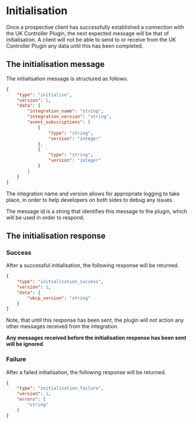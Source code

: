 # Initialisation

Once a prospective client has successfully established a connection with the UK Controller Plugin, the next expected
message will be that of initialisation. A client will not be able to send to or receive from the UK Controller Plugin
any data until this has been completed.

## The initialisation message

The initialisation message is structured as follows.

```JSON
{
    "type": "initialise",
    "version": 1,
    "data": {
        "integration_name": "string",
        "integration_version": "string",
        "event_subscriptions": [
            {
                "type": "string",
                "version": "integer"
            },
            {
                "type": "string",
                "version": "integer"
            }
        ]
    }
}
```

The integration name and version allows for appropriate logging to take place, in order to help developers on both
sides to debug any issues.

The message id is a string that identifies this message to the plugin, which will be used in order to respond.

## The initialisation response

### Success

After a successful initialisation, the following response will be returned.

```JSON
{
    "type": "initialisation_success",
    "version": 1,
    "data": {
        "ukcp_version": "string"
    }
}
```

Note, that until this response has been sent, the plugin will not action any other messages received from the integration.

**Any messages received before the initialisation response has been sent will be ignored**.

### Failure

After a failed initialisation, the following response will be returned.
```JSON
{
    "type": "initialisation_failure",
    "version": 1,
    "errors": [
        "string"
    ]
}
```
